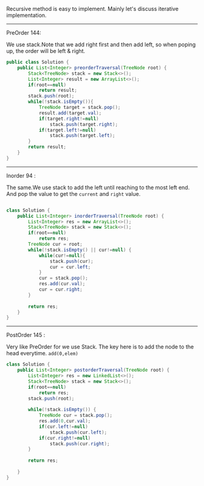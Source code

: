 Recursive method is easy to implement.
Mainly let's discuss iterative implementation.

---

PreOrder 144:

We use stack.Note that we add right first and then add left, so when poping up, the order will be left & right.

```Java
public class Solution {
    public List<Integer> preorderTraversal(TreeNode root) {
        Stack<TreeNode> stack = new Stack<>();
        List<Integer> result = new ArrayList<>();
        if(root==null)
            return result;
        stack.push(root);
        while(!stack.isEmpty()){
            TreeNode target = stack.pop();
            result.add(target.val);
            if(target.right!=null)
                stack.push(target.right);
            if(target.left!=null)
                stack.push(target.left);
        }
        return result;
    }
}

```

---

Inorder 94 :

The same.We use stack to add the left until reaching to the most left end.
And pop the value to get the `current` and `right` value.

```Java

class Solution {
    public List<Integer> inorderTraversal(TreeNode root) {
        List<Integer> res = new ArrayList<>();
        Stack<TreeNode> stack = new Stack<>();
        if(root==null)
            return res;
        TreeNode cur = root;
        while(!stack.isEmpty() || cur!=null) {
            while(cur!=null){
                stack.push(cur);
                cur = cur.left;
            }
            cur = stack.pop();
            res.add(cur.val);
            cur = cur.right;
        }
        
        return res;
    }
}

```

---

PostOrder 145 :

Very like PreOrder for we use Stack. The key here is to 
add the node to the head everytime.  `add(0,elem)`

```Java
class Solution {
    public List<Integer> postorderTraversal(TreeNode root) {
        List<Integer> res = new LinkedList<>();
        Stack<TreeNode> stack = new Stack<>();
        if(root==null)
            return res;
        stack.push(root);
        
        while(!stack.isEmpty()) {
            TreeNode cur = stack.pop();
            res.add(0,cur.val);
            if(cur.left!=null)
                stack.push(cur.left);
            if(cur.right!=null)
                stack.push(cur.right);
        }
        
        return res;
        
    }
}

```